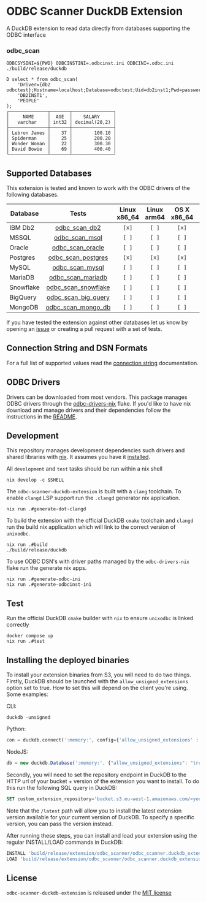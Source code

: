 # ODBC Scanner DuckDB Extension

A DuckDB extension to read data directly from databases supporting the ODBC interface

### odbc_scan

```shell
ODBCSYSINI=${PWD} ODBCINSTINI=.odbcinst.ini ODBCINI=.odbc.ini ./build/release/duckdb
```
```duckdb
D select * from odbc_scan(
    'Driver={db2 odbctest};Hostname=localhost;Database=odbctest;Uid=db2inst1;Pwd=password;Port=50000',
    'DB2INST1',
    'PEOPLE'
);
┌──────────────┬───────┬───────────────┐
│     NAME     │  AGE  │    SALARY     │
│   varchar    │ int32 │ decimal(20,2) │
├──────────────┼───────┼───────────────┤
│ Lebron James │    37 │        100.10 │
│ Spiderman    │    25 │        200.20 │
│ Wonder Woman │    22 │        300.30 │
│ David Bowie  │    69 │        400.40 │
└──────────────┴───────┴───────────────┘
```

## Supported Databases

This extension is tested and known to work with the ODBC drivers of the following databases.

| Database   | Tests                                                      | Linux x86_64 | Linux arm64 | OS X x86_64 | OS X aarch64 |
| ---------- | :--------------------------------------------------------: | :----------: | :---------: | :---------: | :----------: |
| IBM Db2    | [odbc_scan_db2](./test/sql/odbc_scan_db2.test)             | `[x]`        | `[ ]`       | `[x]`       | `[ ]`        |
| MSSQL      | [odbc_scan_msql](./test/sql/odbc_scan_mssql.test)          | `[ ]`        | `[ ]`       | `[ ]`       | `[ ]`        |
| Oracle     | [odbc_scan_oracle](./test/sql/odbc_scan_oracle.test)       | `[ ]`        | `[ ]`       | `[ ]`       | `[ ]`        |
| Postgres   | [odbc_scan_postgres](./test/sql/odbc_scan_postgres.test)   | `[x]`        | `[x]`       | `[x]`       | `[x]`        |
| MySQL      | [odbc_scan_mysql](./test/sql/odbc_scan_mysql.test)         | `[ ]`        | `[ ]`       | `[ ]`       | `[ ]`        |
| MariaDB    | [odbc_scan_mariadb](./test/sql/odbc_scan_mariadb.test)     | `[ ]`        | `[ ]`       | `[ ]`       | `[ ]`        |
| Snowflake  | [odbc_scan_snowflake](./test/sql/odbc_scan_snowflake.test) | `[ ]`        | `[ ]`       | `[ ]`       | `[ ]`        |
| BigQuery   | [odbc_scan_big_query](./test/sql/odbc_scan_big_query.test) | `[ ]`        | `[ ]`       | `[ ]`       | `[ ]`        |
| MongoDB    | [odbc_scan_mongo_db](./test/sql/odbc_scan_mongo_db.test)   | `[ ]`        | `[ ]`       | `[ ]`       | `[ ]`        |

If you have tested the extension against other databases let us know by opening an [issue](https://github.com/rupurt/odbc-scanner-duckdb-extension/issues/new)
or creating a pull request with a set of tests.

## Connection String and DSN Formats

For a full list of supported values read the [connection string](./docs/ODBC_CONNECTION_STRING_AND_DSN_FORMATS.md) documentation.

## ODBC Drivers

Drivers can be downloaded from most vendors. This package manages ODBC drivers through the [odbc-drivers-nix](https://github.com/rupurt/odbc-drivers-nix)
flake. If you'd like to have nix download and manage drivers and their dependencies follow the instructions in the [README](https://github.com/rupurt/odbc-drivers-nix#add-the-odbc-drivers-nix-overlay-to-your-own-flake).

## Development

This repository manages development dependencies such drivers and shared libraries with [nix](https://nixos.org). It assumes you
have it [installed](https://github.com/DeterminateSystems/nix-installer).

All `development` and `test` tasks should be run within a nix shell

```shell
nix develop -c $SHELL
```

The `odbc-scanner-duckdb-extension` is built with a `clang` toolchain. To enable `clangd` LSP support run the `.clangd`
generator nix application.

```shell
nix run .#generate-dot-clangd
```

To build the extension with the official DuckDB `cmake` toolchain and `clangd` run the build nix application which will link
to the correct version of `unixodbc`.

```shell
nix run .#build
./build/release/duckdb
```

To use ODBC DSN's with driver paths managed by the `odbc-drivers-nix` flake run the generate nix apps.

```shell
nix run .#generate-odbc-ini
nix run .#generate-odbcinst-ini
```

## Test

Run the official DuckDB `cmake` builder with `nix` to ensure `unixodbc` is linked correctly

```shell
docker compose up
nix run .#test
```

## Installing the deployed binaries

To install your extension binaries from S3, you will need to do two things. Firstly, DuckDB should be launched with the
`allow_unsigned_extensions` option set to true. How to set this will depend on the client you're using. Some examples:

CLI:
```shell
duckdb -unsigned
```

Python:
```python
con = duckdb.connect(':memory:', config={'allow_unsigned_extensions' : 'true'})
```

NodeJS:
```js
db = new duckdb.Database(':memory:', {"allow_unsigned_extensions": "true"});
```

Secondly, you will need to set the repository endpoint in DuckDB to the HTTP url of your bucket + version of the extension
you want to install. To do this run the following SQL query in DuckDB:
```sql
SET custom_extension_repository='bucket.s3.eu-west-1.amazonaws.com/<your_extension_name>/latest';
```
Note that the `/latest` path will allow you to install the latest extension version available for your current version of
DuckDB. To specify a specific version, you can pass the version instead.

After running these steps, you can install and load your extension using the regular INSTALL/LOAD commands in DuckDB:
```sql
INSTALL 'build/release/extension/odbc_scanner/odbc_scanner.duckdb_extension';
LOAD 'build/release/extension/odbc_scanner/odbc_scanner.duckdb_extension';
```

## License

`odbc-scanner-duckdb-extension` is released under the [MIT license](./LICENSE)
